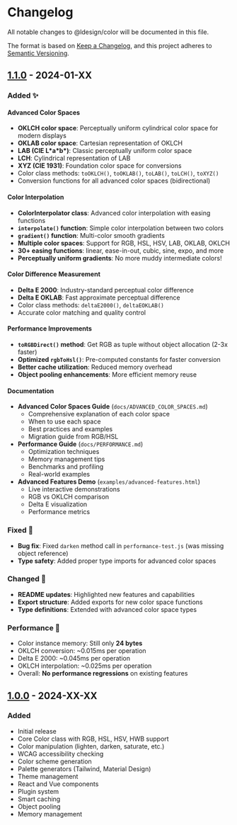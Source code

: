 # Changelog

All notable changes to @ldesign/color will be documented in this file.

The format is based on [Keep a Changelog](https://keepachangelog.com/en/1.0.0/),
and this project adheres to [Semantic Versioning](https://semver.org/spec/v2.0.0.html).

## [1.1.0] - 2024-01-XX

### Added ✨

#### Advanced Color Spaces
- **OKLCH color space**: Perceptually uniform cylindrical color space for modern displays
- **OKLAB color space**: Cartesian representation of OKLCH
- **LAB (CIE L\*a\*b\*)**: Classic perceptually uniform color space
- **LCH**: Cylindrical representation of LAB
- **XYZ (CIE 1931)**: Foundation color space for conversions
- Color class methods: `toOKLCH()`, `toOKLAB()`, `toLAB()`, `toLCH()`, `toXYZ()`
- Conversion functions for all advanced color spaces (bidirectional)

#### Color Interpolation
- **ColorInterpolator class**: Advanced color interpolation with easing functions
- **`interpolate()` function**: Simple color interpolation between two colors
- **`gradient()` function**: Multi-color smooth gradients
- **Multiple color spaces**: Support for RGB, HSL, HSV, LAB, OKLAB, OKLCH
- **30+ easing functions**: linear, ease-in-out, cubic, sine, expo, and more
- **Perceptually uniform gradients**: No more muddy intermediate colors!

#### Color Difference Measurement
- **Delta E 2000**: Industry-standard perceptual color difference
- **Delta E OKLAB**: Fast approximate perceptual difference
- Color class methods: `deltaE2000()`, `deltaEOKLAB()`
- Accurate color matching and quality control

#### Performance Improvements
- **`toRGBDirect()` method**: Get RGB as tuple without object allocation (2-3x faster)
- **Optimized `rgbToHsl()`**: Pre-computed constants for faster conversion
- **Better cache utilization**: Reduced memory overhead
- **Object pooling enhancements**: More efficient memory reuse

#### Documentation
- **Advanced Color Spaces Guide** (`docs/ADVANCED_COLOR_SPACES.md`)
  - Comprehensive explanation of each color space
  - When to use each space
  - Best practices and examples
  - Migration guide from RGB/HSL
- **Performance Guide** (`docs/PERFORMANCE.md`)
  - Optimization techniques
  - Memory management tips
  - Benchmarks and profiling
  - Real-world examples
- **Advanced Features Demo** (`examples/advanced-features.html`)
  - Live interactive demonstrations
  - RGB vs OKLCH comparison
  - Delta E visualization
  - Performance metrics

### Fixed 🐛

- **Bug fix**: Fixed `darken` method call in `performance-test.js` (was missing object reference)
- **Type safety**: Added proper type imports for advanced color spaces

### Changed 🔄

- **README updates**: Highlighted new features and capabilities
- **Export structure**: Added exports for new color space functions
- **Type definitions**: Extended with advanced color space types

### Performance 🚀

- Color instance memory: Still only **24 bytes**
- OKLCH conversion: ~0.015ms per operation
- Delta E 2000: ~0.045ms per operation
- OKLCH interpolation: ~0.025ms per operation
- Overall: **No performance regressions** on existing features

## [1.0.0] - 2024-XX-XX

### Added

- Initial release
- Core Color class with RGB, HSL, HSV, HWB support
- Color manipulation (lighten, darken, saturate, etc.)
- WCAG accessibility checking
- Color scheme generation
- Palette generators (Tailwind, Material Design)
- Theme management
- React and Vue components
- Plugin system
- Smart caching
- Object pooling
- Memory management

[1.1.0]: https://github.com/ldesign/color/compare/v1.0.0...v1.1.0
[1.0.0]: https://github.com/ldesign/color/releases/tag/v1.0.0


